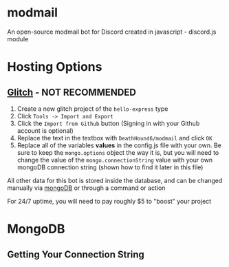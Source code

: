 # modmail
An open-source modmail bot for Discord created in javascript - discord.js module

# Hosting Options
## [Glitch](https://glitch.com/) - NOT RECOMMENDED
1) Create a new glitch project of the `hello-express` type
2) Click `Tools -> Import and Export`
3) Click the `Import from Github` button (Signing in with your Github account is optional)
4) Replace the text in the textbox with `DeathHound6/modmail` and click `OK`
5) Replace all of the variables __values__ in the config.js file with your own. Be sure to keep the `mongo.options` object the way it is, but you will need to change the value of the `mongo.connectionString` value with your own mongoDB connection string (shown how to find it later in this file)

All other data for this bot is stored inside the database, and can be changed manually via [mongoDB](https://mongodb.com) or through a command or action

For 24/7 uptime, you will need to pay roughly $5 to "boost" your project

# MongoDB
## Getting Your Connection String
